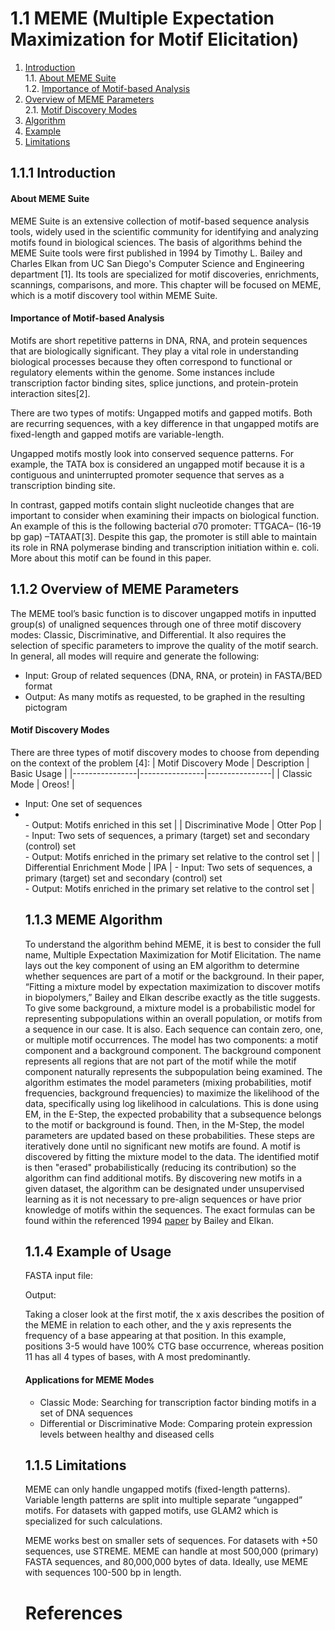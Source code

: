 # 1.1 MEME (Multiple Expectation Maximization for Motif Elicitation) 
1. [Introduction](#111)<br>
    1.1. [About MEME Suite](#1111)<br>
    1.2. [Importance of Motif-based Analysis](#1112)<br>
2. [Overview of MEME Parameters](#112)<br>
    2.1. [Motif Discovery Modes](#1121)<br>
3. [Algorithm](#113)
5. [Example](#114)
6. [Limitations](115)

## 1.1.1 Introduction<a name="111"></a>

#### About MEME Suite<a name="1111"></a>
MEME Suite is an extensive collection of motif-based sequence analysis tools, widely used in the scientific community for identifying and analyzing motifs found in biological sciences. The basis of algorithms behind the MEME Suite tools were first published in 1994 by Timothy L. Bailey and Charles Elkan from UC San Diego's Computer Science and Engineering department [1]. Its tools are specialized for motif discoveries, enrichments, scannings, comparisons, and more. This chapter will be focused on MEME, which is a motif discovery tool within MEME Suite. 

#### Importance of Motif-based Analysis<a name="1112"></a>
Motifs are short repetitive patterns in DNA, RNA, and protein sequences that are biologically significant. They play a vital role in understanding biological processes because they often correspond to functional or regulatory elements within the genome. Some instances include transcription factor binding sites, splice junctions, and protein-protein interaction sites[2].

There are two types of motifs: Ungapped motifs and gapped motifs. Both are recurring sequences, with a key difference in that ungapped motifs are fixed-length and gapped motifs are variable-length.

Ungapped motifs mostly look into conserved sequence patterns. For example, the TATA box is considered an ungapped motif because it is a contiguous and uninterrupted promoter sequence that serves as a transcription binding site.

In contrast, gapped motifs contain slight nucleotide changes that are important to consider when examining their impacts on biological function. An example of this is the following bacterial σ70 promoter: TTGACA– (16-19 bp gap) –TATAAT[3]. Despite this gap, the promoter is still able to maintain its role in RNA polymerase binding and transcription initiation within e. coli. More about this motif can be found in this paper.

## 1.1.2 Overview of MEME Parameters<a name="112"></a>
The MEME tool’s basic function is to discover ungapped motifs in inputted group(s) of unaligned sequences through one of three motif discovery modes: Classic, Discriminative, and Differential. It also requires the selection of specific parameters to improve the quality of the motif search. In general, all modes will require and generate the following:
- Input: Group of related sequences (DNA, RNA, or protein) in FASTA/BED format
- Output: As many motifs as requested, to be graphed in the resulting pictogram

#### Motif Discovery Modes<a name="1121"></a>
There are three types of motif discovery modes to choose from depending on the context of the problem [4]:
| Motif Discovery Mode | Description | Basic Usage |
|----------------|----------------|----------------|
| Classic Mode | Oreos!           | <ul><li>Input: One set of sequences<li><u1><br> - Output: Motifs enriched in this set |
| Discriminative Mode | Otter Pop        | - Input: Two sets of sequences, a primary (target) set and secondary (control) set<br> - Output: Motifs enriched in the primary set relative to the control set |
| Differential Enrichment Mode | IPA              | - Input: Two sets of sequences, a primary (target) set and secondary (control) set<br> - Output: Motifs enriched in the primary set relative to the control set |

## 1.1.3 MEME Algorithm<a name="113"></a>

To understand the algorithm behind MEME, it is best to consider the full name, Multiple Expectation Maximization for Motif Elicitation. The name lays out the key component of using an EM algorithm to determine whether sequences are part of a motif or the background. In their paper, “Fitting a mixture model by expectation maximization to discover motifs in biopolymers,” Bailey and Elkan describe exactly as the title suggests. To give some background, a mixture model is a probabilistic model for representing subpopulations within an overall population, or motifs from a sequence in our case. It is also. Each sequence can contain zero, one, or multiple motif occurrences. The model has two components: a motif component and a background component. The background component represents all regions that are not part of the motif while the motif component naturally represents the subpopulation being examined. The algorithm estimates the model parameters (mixing probabilities, motif frequencies, background frequencies) to maximize the likelihood of the data, specifically using log likelihood in calculations. This is done using EM, in the E-Step, the expected probability that a subsequence belongs to the motif or background is found. Then, in the M-Step, the model parameters are updated based on these probabilities. These steps are iteratively done until no significant new motifs are found.  A motif is discovered by fitting the mixture model to the data. The identified motif is then "erased" probabilistically (reducing its contribution) so the algorithm can find additional motifs. By discovering new motifs in a given dataset, the algorithm can be designated under unsupervised learning as it is not necessary to pre-align sequences or have prior knowledge of motifs within the sequences. The exact formulas can be found within the referenced 1994 [paper]([https://www.nature.com/articles/nature24281]) by Bailey and Elkan.

## 1.1.4 Example of Usage<a name="114"></a>

FASTA input file:

Output:

Taking a closer look at the first motif, the x axis describes the position of the MEME in relation to each other, and the y axis represents the frequency of a base appearing at that position. In this example, positions 3-5 would have 100% CTG base occurrence, whereas position 11 has all 4 types of bases, with A most predominantly.

#### Applications for MEME Modes
- Classic Mode: Searching for transcription factor binding motifs in a set of DNA sequences
- Differential or Discriminative Mode: Comparing protein expression levels between healthy and diseased cells

## 1.1.5 Limitations<a name="115"></a>

MEME can only handle ungapped motifs (fixed-length patterns). Variable length patterns are split into multiple separate “ungapped” motifs. For datasets with gapped motifs, use GLAM2 which is specialized for such calculations. 

MEME works best on smaller sets of sequences. For datasets with +50 sequences, use STREME. MEME can handle at most 500,000 (primary) FASTA sequences, and 80,000,000 bytes of data. Ideally, use MEME with sequences 100-500 bp in length.

# References
